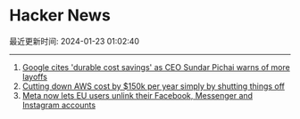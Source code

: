 # Hacker News

最近更新时间: 2024-01-23 01:02:40

--- 
1. [Google cites 'durable cost savings' as CEO Sundar Pichai warns of more layoffs](https://nypost.com/2024/01/22/business/google-cites-durable-cost-savings-as-2024-goal-amid-layoffs/) 
2. [Cutting down AWS cost by $150k per year simply by shutting things off](https://tuananh.net/2024/01/21/cloud-cost-optimization-at-scale-part-1/) 
3. [Meta now lets EU users unlink their Facebook, Messenger and Instagram accounts](https://www.neowin.net/news/meta-now-lets-eu-users-unlink-their-facebook-messenger-and-instagram-accounts/) 
